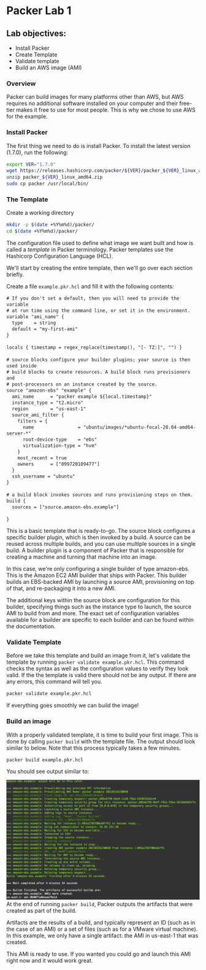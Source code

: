 # Packer Lab 1 
## Lab objectives: 
* Install Packer
* Create Template
* Validate template
* Build an AWS image (AMI)

### Overview
Packer can build images for many platforms other than AWS, but AWS requires no additional software installed on your computer and their free-tier makes it free to use for most people. This is why we chose to use AWS for the example. 

### Install Packer
The first thing we need to do is install Packer. To install the latest version (1.7.0), run the following: 
```bash
export VER="1.7.0"
wget https://releases.hashicorp.com/packer/${VER}/packer_${VER}_linux_amd64.zip 
unzip packer_${VER}_linux_amd64.zip
sudo cp packer /usr/local/bin/
```
### The Template
Create a working directory
```bash
mkdir -p $(date +%Y%m%d)/packer/
cd $(date +%Y%m%d)/packer/
```
The configuration file used to define what image we want built and how is called a *template* in Packer terminology. Packer templates use the Hashicorp Configuration Language (HCL).

We'll start by creating the entire template, then we'll go over each section briefly. 

Create a file `example.pkr.hcl` and fill it with the following contents:

```hcl
# If you don't set a default, then you will need to provide the variable
# at run time using the command line, or set it in the environment. 
variable "ami_name" {
  type    = string
  default = "my-first-ami"
}

locals { timestamp = regex_replace(timestamp(), "[- TZ:]", "") }

# source blocks configure your builder plugins; your source is then used inside
# build blocks to create resources. A build block runs provisioners and
# post-processors on an instance created by the source.
source "amazon-ebs" "example" {
  ami_name      = "packer example ${local.timestamp}"
  instance_type = "t2.micro"
  region        = "us-east-1"
  source_ami_filter {
    filters = {
      name                = "ubuntu/images/*ubuntu-focal-20.04-amd64-server-*"
      root-device-type    = "ebs"
      virtualization-type = "hvm"
    }
    most_recent = true
    owners      = ["099720109477"]
  }
  ssh_username = "ubuntu"
}

# a build block invokes sources and runs provisioning steps on them.
build {
  sources = ["source.amazon-ebs.example"]

}
```
This is a basic template that is ready-to-go. The source block configures a specific builder plugin, which is then invoked by a build. A source can be reused across multiple builds, and you can use multiple sources in a single build. A builder plugin is a component of Packer that is responsible for creating a machine and turning that machine into an image.

In this case, we're only configuring a single builder of type amazon-ebs. This is the Amazon EC2 AMI builder that ships with Packer. This builder builds an EBS-backed AMI by launching a source AMI, provisioning on top of that, and re-packaging it into a new AMI.

The additional keys within the source block are configuration for this builder, specifying things such as the instance type to launch, the source AMI to build from and more. The exact set of configuration variables available for a builder are specific to each builder and can be found within the documentation.


### Validate Template
Before we take this template and build an image from it, let's validate the template by running `packer validate example.pkr.hcl`. This command checks the syntax as well as the configuration values to verify they look valid. If the the template is valid there should not be any output. If there are any errors, this command will tell you.

```bash
packer validate example.pkr.hcl
```
If everything goes smoothly we can build the image! 

### Build an image
With a properly validated template, it is time to build your first image. This is done by calling `packer build` with the template file. The output should look similar to below. Note that this process typically takes a few minutes.
```bash
packer build example.pkr.hcl
```
 
You should see output similar to: 

![packer_output](images/packer_output.png)
At the end of running `packer build`, Packer outputs the artifacts that were created as part of the build.

Artifacts are the results of a build, and typically represent an ID (such as in the case of an AMI) or a set of files (such as for a VMware virtual machine). In this example, we only have a single artifact: the AMI in us-east-1 that was created.

This AMI is ready to use. If you wanted you could go and launch this AMI right now and it would work great.